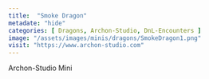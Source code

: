 ```yaml
---
title:  "Smoke Dragon"
metadate: "hide"
categories: [ Dragons, Archon-Studio, DnL-Encounters ]
image: "/assets/images/minis/dragons/SmokeDragon1.png"
visit: "https://www.archon-studio.com"
---
```

Archon-Studio Mini